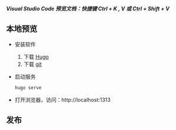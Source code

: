**_Visual Studio Code 预览文档：快捷键 Ctrl + K , V 或 Ctrl + Shift + V_**

## 本地预览

- 安装软件

  1. 下载 [Hugo](https://github.com/gohugoio/hugo/releases)
  2. 下载 [git](https://git-scm.com/downloads)

- 启动服务

  ```sh
  hugo serve
  ```

- 打开浏览器，访问：http://localhost:1313

## 发布
